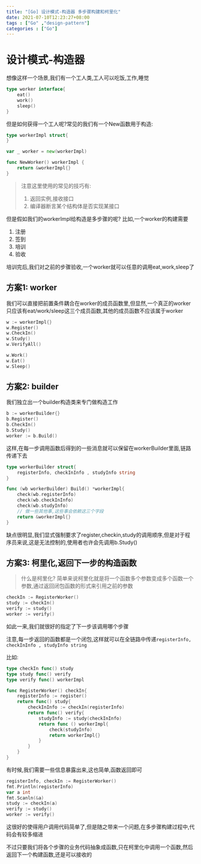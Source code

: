 ```yaml
---
title: "[Go] 设计模式-构造器 多步骤构建和柯里化"
date: 2021-07-10T12:23:27+08:00
tags : ["Go" ,"design-pattern"]
categories : ["Go"]
---
```


# 设计模式-构造器

想像这样一个场景,我们有一个工人类,工人可以吃饭,工作,睡觉

```go
type worker interface{
    eat()
    work()
    sleep()
}
```

但是如何获得一个工人呢?常见的我们有一个New函数用于构造:

```go
type workerImpl struct{
}

var _ worker = new(workerImpl)

func NewWorker() workerImpl {
    return &workerImpl{}
}
```

> 注意这里使用的常见的技巧有:
>
> 1. 返回实例,接收接口
> 2. 编译器断言某个结构体是否实现某接口

但是假如我们的workerImpl给构造是多步骤的呢? 比如,一个worker的构建需要

1. 注册
2. 签到
3. 培训
4. 验收

培训完后,我们对之前的步骤验收,一个worker就可以任意的调用eat,work,sleep了

## 方案1: worker

我们可以直接把前置条件耦合在worker的成员函数里,但显然,一个真正的worker只应该有eat/work/sleep这三个成员函数,其他的成员函数不应该属于worker

```go
w := workerImpl{}
w.Register()
w.CheckIn()
w.Study()
w.VerifyAll()

w.Work()
w.Eat()
w.Sleep()
```



## 方案2: builder

我们独立出一个builder构造类来专门做构造工作

```go
b := workerBuilder{}
b.Register()
b.CheckIn()
b.Study()
worker := b.Build()
```

这样,在每一步调用函数后得到的一些消息就可以保留在workerBuilder里面,链路传递下去

```go
type workerBuilder struct{
    registerInfo, checkInInfo , studyInfo string
}

func (wb workerBuilder) Build() *workerImpl{
    check(wb.registerInfo)
    check(wb.checkInInfo)
    check(wb.studyInfo)
    // 做一些其他事,这些事会依赖这三个字段
    return &workerImpl{}
}
```

缺点很明显,我们显式强制要求了register,checkin,study的调用顺序,但是对于程序员来说,这是无法控制的,使用者也许会先调用b.Study()

## 方案3: 柯里化,返回下一步的构造函数

> 什么是柯里化? 简单来说柯里化就是将一个函数多个参数变成多个函数一个参数,通过返回闭包函数的形式来引用之前的参数

```go
checkIn := RegisterWorker()
study := checkIn()
verify := study()
worker := verify()
```

如此一来,我们就很好的指定了下一步该调用哪个步骤

注意,每一步返回的函数都是一个闭包,这样就可以在全链路中传递`registerInfo, checkInInfo , studyInfo string`

比如:

```go
type checkIn func() study
type study func() verify
type verify func() workerImpl

func RegisterWorker() checkIn{
    registerInfo := register()
    return func() study{
        checkInInfo := checkIn(registerInfo)
        return func() verify{
            studyInfo := study(checkInInfo)
            return func () workerImpl{
                check(studyInfo)
                return workerImpl{}
            }
        }
    }
}
```

有时候,我们需要一些信息暴露出来,这也简单,函数返回即可

```go
registerInfo, checkIn := RegisterWorker()
fmt.Println(registerInfo)
var a int
fmt.Scanln(&a)
study := checkIn(a)
verify := study()
worker := verify()
```



这很好的使得用户调用代码简单了,但是随之带来一个问题,在多步骤构建过程中,代码会有较多缩进

不过只要我们将各个步骤的业务代码抽象成函数,只在柯里化中调用一个函数,然后返回下一个构建函数,还是可以接收的